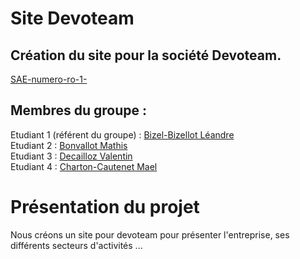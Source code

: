 # Site Devoteam

## Création du site pour la société Devoteam. 

[SAE-numero-ro-1-]([https://github.com/LeandreBizel/SAE-num-ro-1-/])

## Membres du groupe :

Etudiant 1 (référent du groupe) :  [Bizel-Bizellot Léandre](mailto:lbizelbi@edu.univ-fcomte.fr?subject=SAE_1_05_06)  
Etudiant 2 : [Bonvallot Mathis](mailto:mbonvall@edu.univ-fcomte.fr?subject=SAE_1_05_06)   
Etudiant 3 : [Decailloz Valentin](mailto:vdecaill@edu.univ-fcomte.fr?subject=SAE_1_05_06)  
Etudiant 4  : [Charton-Cautenet Mael](mailto:mchart10@edu.univ-fcomte.fr?subject=SAE_1_05_06)  

# Présentation du projet
Nous créons un site pour devoteam pour présenter l'entreprise, ses différents secteurs d'activités ...
